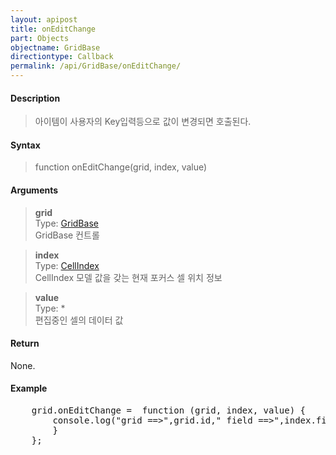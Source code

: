 ```yaml
---
layout: apipost
title: onEditChange
part: Objects
objectname: GridBase
directiontype: Callback
permalink: /api/GridBase/onEditChange/
---
```



#### Description

> 아이템이 사용자의 Key입력등으로 값이 변경되면 호출된다.  

#### Syntax

> function onEditChange(grid, index, value)  

#### Arguments

> **grid**  
> Type: [GridBase](/api/types/GridBase/)  
> GridBase 컨트롤  

> **index**  
> Type: [CellIndex](/api/types/CellIndex/)  
> CellIndex 모델 값을 갖는 현재 포커스 셀 위치 정보  

> **value**  
> Type: *  
> 편집중인 셀의 데이터 값  

#### Return

None.

#### Example

<pre class="prettyprint">
    grid.onEditChange =  function (grid, index, value) {
        console.log("grid ==>",grid.id," field ==>",index.fieldName," value==>",value);
        }
    };
</pre>

